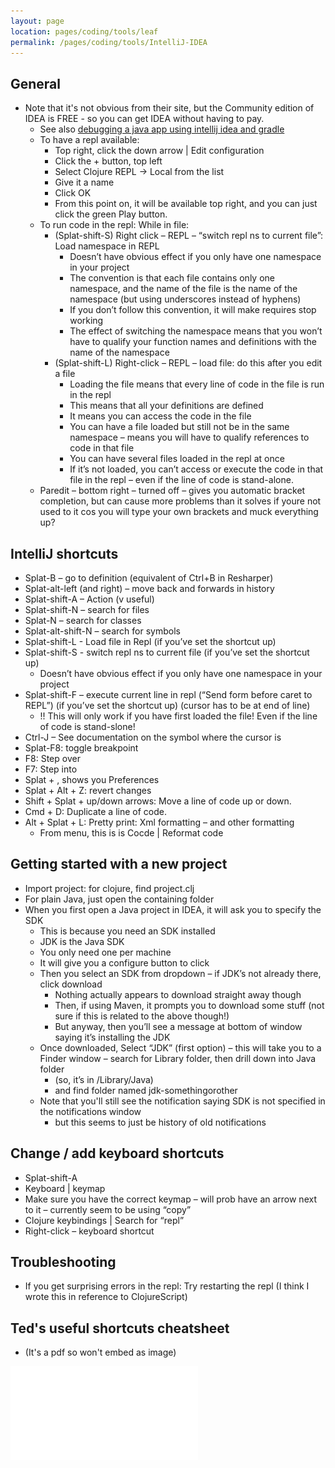 ```yaml
---
layout: page
location: pages/coding/tools/leaf
permalink: /pages/coding/tools/IntelliJ-IDEA
---
```


## General

- Note that it's not obvious from their site, but the Community edition of IDEA is FREE - so you can get IDEA without having to pay.
  - See also [debugging a java app using intellij idea and
    gradle](/pages/coding/tools/Gradle#debugging-a-java-app-using-intellij-idea-and-gradle)
  - To have a repl available:
      - Top right, click the down arrow | Edit configuration
      - Click the + button, top left
      - Select Clojure REPL -\> Local from the list
      - Give it a name
      - Click OK
      - From this point on, it will be available top right, and you can
        just click the green Play button.
  - To run code in the repl: While in file:
      - (Splat-shift-S) Right click – REPL – “switch repl ns to current
        file”: Load namespace in REPL
          - Doesn’t have obvious effect if you only have one namespace
            in your project
          - The convention is that each file contains only one
            namespace, and the name of the file is the name of the
            namespace (but using underscores instead of hyphens)
          - If you don’t follow this convention, it will make requires
            stop working
          - The effect of switching the namespace means that you won’t
            have to qualify your function names and definitions with the
            name of the namespace
      - (Splat-shift-L) Right-click – REPL – load file: do this after
        you edit a file
          - Loading the file means that every line of code in the file
            is run in the repl
          - This means that all your definitions are defined
          - It means you can access the code in the file
          - You can have a file loaded but still not be in the same
            namespace – means you will have to qualify references to
            code in that file
          - You can have several files loaded in the repl at once
          - If it’s not loaded, you can’t access or execute the code in
            that file in the repl – even if the line of code is
            stand-alone.
  - Paredit – bottom right – turned off – gives you automatic bracket
    completion, but can cause more problems than it solves if youre not
    used to it cos you will type your own brackets and muck everything
    up?

## IntelliJ shortcuts

  - Splat-B – go to definition (equivalent of Ctrl+B in Resharper)
  - Splat-alt-left (and right) – move back and forwards in history
  - Splat-shift-A – Action (v useful)
  - Splat-shift-N – search for files
  - Splat-N – search for classes
  - Splat-alt-shift-N – search for symbols
  - Splat-shift-L - Load file in Repl (if you’ve set the shortcut up)
  - Splat-shift-S - switch repl ns to current file (if you’ve set the
    shortcut up)
      - Doesn’t have obvious effect if you only have one namespace in
        your project
  - Splat-shift-F – execute current line in repl (“Send form before
    caret to REPL”) (if you’ve set the shortcut up) (cursor has to be at
    end of line)
      - \!\! This will only work if you have first loaded the file\!
        Even if the line of code is stand-slone\!
  - Ctrl-J – See documentation on the symbol where the cursor is
  - Splat-F8: toggle breakpoint
  - F8: Step over
  - F7: Step into
  - Splat + , shows you Preferences
  - Splat + Alt + Z: revert changes
  - Shift + Splat + up/down arrows: Move a line of code up or down.
  - Cmd + D: Duplicate a line of code.
  - Alt + Splat + L: Pretty print: Xml formatting – and other formatting
      - From menu, this is is Cocde | Reformat code

## Getting started with a new project

- Import project: for clojure, find project.clj
- For plain Java, just open the containing folder
- When you first open a Java project in IDEA, it will ask you to specify the SDK
  - This is because you need an SDK installed
  - JDK is the Java SDK
  - You only need one per machine
  - It will give you a configure button to click
  - Then you select an SDK from dropdown 
    – if JDK’s not already there, click download
      - Nothing actually appears to download straight away though
      - Then, if using Maven, it prompts you to download some stuff (not sure if this is related to the above though!)
      - But anyway, then you’ll see a message at bottom of window saying it’s installing the JDK
  - Once downloaded, Select “JDK” (first option) – this will take you to a Finder window – search for Library folder, then drill down into Java folder
    - (so, it’s in /Library/Java) 
    - and find folder named jdk-somethingorother
  - Note that you'll still see the notification saying SDK is not specified in the notifications window
    - but this seems to just be history of old notifications

## Change / add keyboard shortcuts

  - Splat-shift-A
  - Keyboard | keymap
  - Make sure you have the correct keymap – will prob have an arrow next
    to it – currently seem to be using “copy”
  - Clojure keybindings | Search for “repl”
  - Right-click – keyboard shortcut

## Troubleshooting

  - If you get surprising errors in the repl: Try restarting the repl (I think I wrote this in reference to ClojureScript)

## Ted's useful shortcuts cheatsheet

- (It's a pdf so won't embed as image)

![cheatsheet](/resources/images/Ted-IntelliJ-IDEA-Shortcuts-cheat-sheet-v1.1.pdf)
